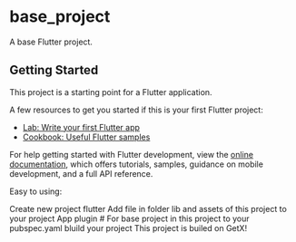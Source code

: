 # base_project

A base Flutter project.

## Getting Started

This project is a starting point for a Flutter application.

A few resources to get you started if this is your first Flutter project:

- [Lab: Write your first Flutter app](https://docs.flutter.dev/get-started/codelab)
- [Cookbook: Useful Flutter samples](https://docs.flutter.dev/cookbook)

For help getting started with Flutter development, view the
[online documentation](https://docs.flutter.dev/), which offers tutorials,
samples, guidance on mobile development, and a full API reference.

Easy to using:

Create new project flutter
Add file in folder lib and assets of this project to your project
App plugin # For base project in this project to your pubspec.yaml
bluild your project
This project is builed on GetX!
